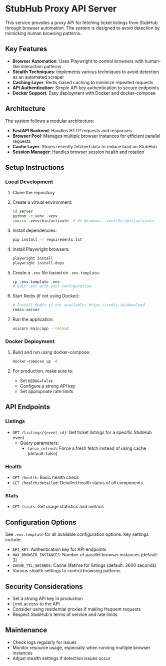 # StubHub Proxy API Server

This service provides a proxy API for fetching ticket listings from StubHub through browser automation. The system is designed to avoid detection by mimicking human browsing patterns.

## Key Features

- **Browser Automation**: Uses Playwright to control browsers with human-like interaction patterns
- **Stealth Techniques**: Implements various techniques to avoid detection as an automated scraper
- **Caching Layer**: Redis-based caching to minimize repeated requests
- **API Authentication**: Simple API key authentication to secure endpoints
- **Docker Support**: Easy deployment with Docker and docker-compose

## Architecture

The system follows a modular architecture:

- **FastAPI Backend**: Handles HTTP requests and responses
- **Browser Pool**: Manages multiple browser instances for efficient parallel requests
- **Cache Layer**: Stores recently fetched data to reduce load on StubHub
- **Session Manager**: Handles browser session health and rotation

## Setup Instructions

### Local Development

1. Clone the repository
2. Create a virtual environment:
   ```bash
   cd server
   python -m venv .venv
   source .venv/bin/activate  # On Windows: .venv\Scripts\activate
   ```

3. Install dependencies:
   ```bash
   pip install -r requirements.txt
   ```

4. Install Playwright browsers:
   ```bash
   playwright install
   playwright install-deps
   ```

5. Create a `.env` file based on `.env.template`:
   ```bash
   cp .env.template .env
   # Edit .env with your configuration
   ```

6. Start Redis (if not using Docker):
   ```bash
   # Install Redis if not available: https://redis.io/download
   redis-server
   ```

7. Run the application:
   ```bash
   uvicorn main:app --reload
   ```

### Docker Deployment

1. Build and run using docker-compose:
   ```bash
   docker-compose up -d
   ```

2. For production, make sure to:
   - Set `DEBUG=False`
   - Configure a strong API key
   - Set appropriate rate limits

## API Endpoints

### Listings

- `GET /listings/{event_id}`: Get ticket listings for a specific StubHub event
  - Query parameters:
    - `force_refresh`: Force a fresh fetch instead of using cache (default: false)

### Health

- `GET /health`: Basic health check
- `GET /health/detailed`: Detailed health status of all components

### Stats

- `GET /stats`: Get usage statistics and metrics

## Configuration Options

See `.env.template` for all available configuration options. Key settings include:

- `API_KEY`: Authentication key for API endpoints
- `MAX_BROWSER_INSTANCES`: Number of parallel browser instances (default: 3)
- `CACHE_TTL_SECONDS`: Cache lifetime for listings (default: 3600 seconds)
- Various stealth settings to control browsing patterns

## Security Considerations

- Set a strong API key in production
- Limit access to the API
- Consider using residential proxies if making frequent requests
- Respect StubHub's terms of service and rate limits

## Maintenance

- Check logs regularly for issues
- Monitor resource usage, especially when running multiple browser instances
- Adjust stealth settings if detection issues occur
